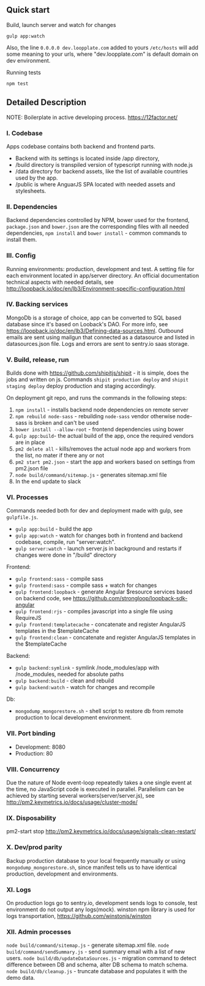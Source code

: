 ## Quick start
Build, launch server and watch for changes
```
gulp app:watch
``` 
Also, the line `0.0.0.0 dev.loopplate.com` added to yours `/etc/hosts` will add some meaning to your urls, 
where "dev.loopplate.com" is default domain on dev environment.


Running tests
```
npm test
```


## Detailed Description
NOTE: Boilerplate in active developing process. https://12factor.net/

### I. Codebase
Apps codebase contains both backend and frontend parts.
- Backend with its settings is located inside /app directory,
- /build directory is transpiled version of typescript running with node.js
- /data directory for backend assets, like the list of available countries used by the app.
- /public is where AnguarJS SPA located with needed assets and stylesheets.

### II. Dependencies
Backend dependencies controlled by NPM, bower used for the frontend, `package.json` and `bower.json` 
are the corresponding files with all needed dependencies, 
```npm install``` and ```bower install``` - common commands to install them.

### III. Config
Running environments: production, development and test.
A setting file for each environment located in app/server directory.
An official documentation technical aspects with needed details, see http://loopback.io/doc/en/lb3/Environment-specific-configuration.html


### IV. Backing services
MongoDb is a storage of choice, app can be converted to SQL based database since it's based on Looback's DAO.
For more info, see https://loopback.io/doc/en/lb3/Defining-data-sources.html.
Outbound emails are sent using mailgun that connected as a datasource and listed in datasources.json file.
Logs and errors are sent to sentry.io saas storage.


### V. Build, release, run
Builds done with https://github.com/shipitjs/shipit - it is simple, does the jobs and written on js.
Commands ```shipit production deploy``` and ```shipit staging deploy``` deploy production and staging accordingly.

On deployment git repo, and runs the commands in the following steps:
1. `npm install` - installs backend node dependencies on remote server
2. `npm rebuild node-sass` - rebuilding `node-sass` vendor otherwise node-sass is broken and can't be used
3. `bower install --allow-root` - frontend dependencies using bower
4. `gulp app:build`- the actual build of the app, once the required vendors are in place
5. `pm2 delete all` - kills/removes the actual node app and workers from the list, no mater if there any or not
6. `pm2 start pm2.json` - start the app and workers based on settings from pm2.json file
7. `node build/command/sitemap.js` - generates sitemap.xml file
8. In the end  update to slack


### VI. Processes
Commands needed both for dev and deployment made with gulp, see `gulpfile.js`.

- `gulp app:build` - build the app
- `gulp app:watch` - watch for changes both in frontend and backend codebase, compile, run "server:watch".
- `gulp server:watch` - launch server.js in background and restarts if changes were done in "/build" directory

Frontend:
- `gulp frontend:sass` - compile sass
- `gulp frontend:sass` - compile sass + watch for changes
- `gulp frontend:loopback` - generate Angular $resource services based on backend code, see https://github.com/strongloop/loopback-sdk-angular
- `gulp frontend:rjs` - compiles javascript into a single file using RequireJS
- `gulp frontend:templatecache` - concatenate and register AngularJS templates in the $templateCache
- `gulp frontend:clean` - concatenate and register AngularJS templates in the $templateCache

Backend:
- `gulp backend:symlink` - symlink /node_modules/app with /node_modules, needed for absolute paths
- `gulp backend:build` - clean and rebuild
- `gulp backend:watch` - watch for changes and recompile

Db:
- `mongodump_mongorestore.sh` - shell script to restore db from remote production to local development environment.


### VII. Port binding
 - Development: 8080
 - Production: 80
  
### VIII. Concurrency
Due the nature of Node event-loop repeatedly takes a one single event at the time, no JavaScript code is executed in parallel.
Parallelism can be achieved by starting several workers(server/server.js), see http://pm2.keymetrics.io/docs/usage/cluster-mode/

### IX. Disposability
pm2-start stop
http://pm2.keymetrics.io/docs/usage/signals-clean-restart/

### X. Dev/prod parity
Backup production database to your local frequently manually or using `mongodump_mongorestore.sh`, 
since manifest tells us to have identical production, development and environments.

### XI. Logs
On production logs go to sentry.io, development sends logs to console, test environment do not output any logs(mock).
winston npm library is used for logs transportation, https://github.com/winstonjs/winston       

### XII. Admin processes
`node build/command/sitemap.js` - generate sitemap.xml file.
`node build/command/sendSummary.js` - send summary email with a list of new users.
`node build/db/updateDataSources.js` - migration command to detect difference between DB and schema, alter DB schema to match schema.
`node build/db/cleanup.js` - truncate database and populates it with the demo data.
